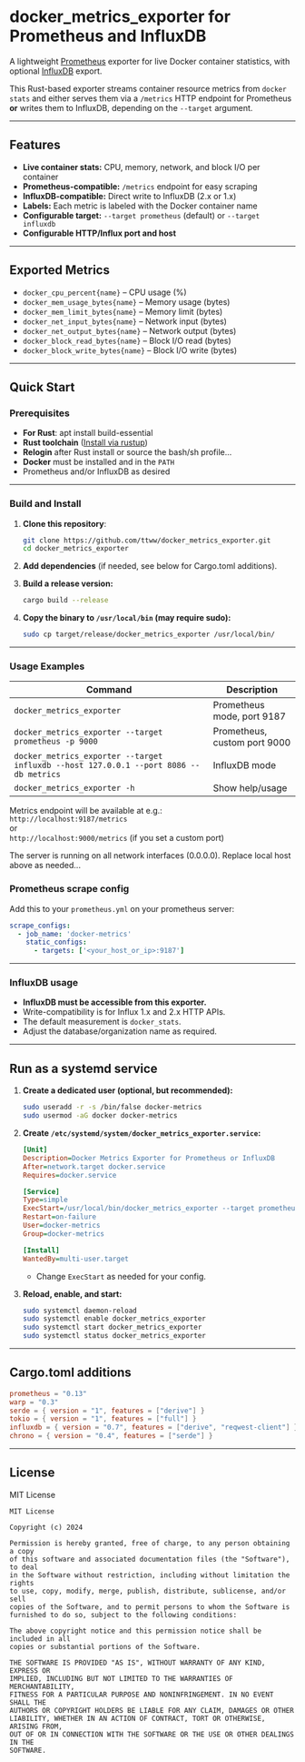 
# docker_metrics_exporter for Prometheus and InfluxDB

A lightweight [Prometheus](https://prometheus.io/) exporter for live Docker container statistics, with optional [InfluxDB](https://www.influxdata.com) export.

This Rust-based exporter streams container resource metrics from `docker stats` and either serves them via a `/metrics` HTTP endpoint for Prometheus **or** writes them to InfluxDB, depending on the `--target` argument.

---

## Features

- **Live container stats:** CPU, memory, network, and block I/O per container
- **Prometheus-compatible:** `/metrics` endpoint for easy scraping
- **InfluxDB-compatible:** Direct write to InfluxDB (2.x or 1.x)
- **Labels:** Each metric is labeled with the Docker container name
- **Configurable target:** `--target prometheus` (default) or `--target influxdb`
- **Configurable HTTP/Influx port and host**

---

## Exported Metrics

- `docker_cpu_percent{name}` – CPU usage (%)
- `docker_mem_usage_bytes{name}` – Memory usage (bytes)
- `docker_mem_limit_bytes{name}` – Memory limit (bytes)
- `docker_net_input_bytes{name}` – Network input (bytes)
- `docker_net_output_bytes{name}` – Network output (bytes)
- `docker_block_read_bytes{name}` – Block I/O read (bytes)
- `docker_block_write_bytes{name}` – Block I/O write (bytes)

---

## Quick Start

### Prerequisites

- **For Rust**: apt install build-essential
- **Rust toolchain** ([Install via rustup](https://rustup.rs/))
- **Relogin** after Rust install or source the bash/sh profile...
- **Docker** must be installed and in the `PATH`
- Prometheus and/or InfluxDB as desired

---

### Build and Install

1. **Clone this repository**:
    ```sh
    git clone https://github.com/ttww/docker_metrics_exporter.git
    cd docker_metrics_exporter
    ```

2. **Add dependencies** (if needed, see below for Cargo.toml additions).

3. **Build a release version:**
    ```sh
    cargo build --release
    ```

4. **Copy the binary to `/usr/local/bin` (may require sudo):**
    ```sh
    sudo cp target/release/docker_metrics_exporter /usr/local/bin/
    ```

---

### Usage Examples

| Command                                             | Description                        |
|-----------------------------------------------------|------------------------------------|
| `docker_metrics_exporter`                           | Prometheus mode, port 9187         |
| `docker_metrics_exporter --target prometheus -p 9000` | Prometheus, custom port 9000     |
| `docker_metrics_exporter --target influxdb --host 127.0.0.1 --port 8086 --db metrics` | InfluxDB mode |
| `docker_metrics_exporter -h`                        | Show help/usage                    |

Metrics endpoint will be available at e.g.:  
`http://localhost:9187/metrics`  
or  
`http://localhost:9000/metrics` (if you set a custom port)

The server is running on all network interfaces (0.0.0.0). Replace local host above as needed...

### Prometheus scrape config

Add this to your `prometheus.yml` on your prometheus server:

```yaml
scrape_configs:
  - job_name: 'docker-metrics'
    static_configs:
      - targets: ['<your_host_or_ip>:9187']
```

---

### InfluxDB usage

- **InfluxDB must be accessible from this exporter.**
- Write-compatibility is for Influx 1.x and 2.x HTTP APIs.
- The default measurement is `docker_stats`.
- Adjust the database/organization name as required.

---

## Run as a systemd service

1. **Create a dedicated user (optional, but recommended):**
    ```sh
    sudo useradd -r -s /bin/false docker-metrics
    sudo usermod -aG docker docker-metrics
    ```

2. **Create `/etc/systemd/system/docker_metrics_exporter.service`:**
    ```ini
    [Unit]
    Description=Docker Metrics Exporter for Prometheus or InfluxDB
    After=network.target docker.service
    Requires=docker.service

    [Service]
    Type=simple
    ExecStart=/usr/local/bin/docker_metrics_exporter --target prometheus -p 9187
    Restart=on-failure
    User=docker-metrics
    Group=docker-metrics

    [Install]
    WantedBy=multi-user.target
    ```
   - Change `ExecStart` as needed for your config.

3. **Reload, enable, and start:**
    ```sh
    sudo systemctl daemon-reload
    sudo systemctl enable docker_metrics_exporter
    sudo systemctl start docker_metrics_exporter
    sudo systemctl status docker_metrics_exporter
    ```

---

## Cargo.toml additions

```toml
prometheus = "0.13"
warp = "0.3"
serde = { version = "1", features = ["derive"] }
tokio = { version = "1", features = ["full"] }
influxdb = { version = "0.7", features = ["derive", "reqwest-client"] }
chrono = { version = "0.4", features = ["serde"] }
```

---

## License

MIT License

```
MIT License

Copyright (c) 2024

Permission is hereby granted, free of charge, to any person obtaining a copy
of this software and associated documentation files (the "Software"), to deal
in the Software without restriction, including without limitation the rights
to use, copy, modify, merge, publish, distribute, sublicense, and/or sell
copies of the Software, and to permit persons to whom the Software is
furnished to do so, subject to the following conditions:

The above copyright notice and this permission notice shall be included in all
copies or substantial portions of the Software.

THE SOFTWARE IS PROVIDED "AS IS", WITHOUT WARRANTY OF ANY KIND, EXPRESS OR
IMPLIED, INCLUDING BUT NOT LIMITED TO THE WARRANTIES OF MERCHANTABILITY,
FITNESS FOR A PARTICULAR PURPOSE AND NONINFRINGEMENT. IN NO EVENT SHALL THE
AUTHORS OR COPYRIGHT HOLDERS BE LIABLE FOR ANY CLAIM, DAMAGES OR OTHER
LIABILITY, WHETHER IN AN ACTION OF CONTRACT, TORT OR OTHERWISE, ARISING FROM,
OUT OF OR IN CONNECTION WITH THE SOFTWARE OR THE USE OR OTHER DEALINGS IN THE
SOFTWARE.
```


